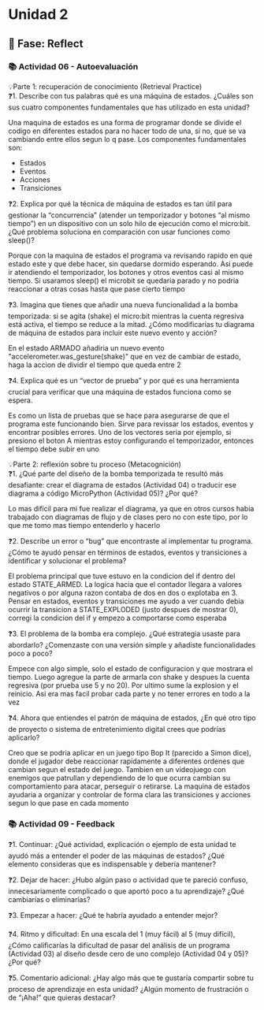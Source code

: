 # Unidad 2


## 🤔 Fase: Reflect

### 📚 Actividad 06 - Autoevaluación    
💡Parte 1: recuperación de conocimiento (Retrieval Practice)    
❓1. Describe con tus palabras qué es una máquina de estados. ¿Cuáles son sus cuatro componentes fundamentales que has utilizado en esta unidad?    

Una maquina de estados es una forma de programar donde se divide el codigo en diferentes estados para no hacer todo de una, si no, que se va cambiando entre ellos segun lo q pase. Los componentes fundamentales son:
+ Estados
+ Eventos
+ Acciones
+ Transiciones

❓2. Explica por qué la técnica de máquina de estados es tan útil para gestionar la “concurrencia” (atender un temporizador y botones “al mismo tiempo”) en un dispositivo con un solo hilo de ejecución como el micro:bit. ¿Qué problema soluciona en comparación con usar funciones como sleep()?

Porque con la maquina de estados el programa va revisando rapido en que estado este y que debe hacer, sin quedarse dormido esperando. Asi puede ir atendiendo el temporizador, los botones y otros eventos casi al mismo tiempo. Si usaramos sleep() el microbit se quedaria parado y no podria reaccionar a otras cosas hasta que pase cierto tiempo

❓3. Imagina que tienes que añadir una nueva funcionalidad a la bomba temporizada: si se agita (shake) el micro:bit mientras la cuenta regresiva está activa, el tiempo se reduce a la mitad. ¿Cómo modificarías tu diagrama de máquina de estados para incluir este nuevo evento y acción?

En el estado ARMADO añadiria un nuevo evento "accelerometer.was_gesture(shake)" que en vez de cambiar de estado, haga la accion de dividir el tiempo que queda entre 2

❓4. Explica qué es un “vector de prueba” y por qué es una herramienta crucial para verificar que una máquina de estados funciona como se espera.    

Es como un lista de pruebas que se hace para asegurarse de que el programa este funcionando bien. Sirve para revissar los estados, eventos y encontrar posibles errores. Uno de los vectores seria por ejemplo, si presiono el boton A mientras estoy configurando el temporizador, entonces el tiempo debe subir en uno

💡Parte 2: reflexión sobre tu proceso (Metacognición)    
❓1. ¿Qué parte del diseño de la bomba temporizada te resultó más desafiante: crear el diagrama de estados (Actividad 04) o traducir ese diagrama a código MicroPython (Actividad 05)? ¿Por qué?

Lo mas difícil para mi fue realizar el diagrama, ya que en otros cursos habia trabajado con diagramas de flujo y de clases pero no con este tipo, por lo que me tomo mas tiempo entenderlo y hacerlo

❓2. Describe un error o “bug” que encontraste al implementar tu programa. ¿Cómo te ayudó pensar en términos de estados, eventos y transiciones a identificar y solucionar el problema?

El problema principal que tuve estuvo en la condicion del if dentro del estado STATE_ARMED. La logica hacia que el contador llegara a valores negativos o por alguna razon contaba de dos en dos o explotaba en 3. Pensar en estados, eventos y transiciones me ayudo a ver cuando debia ocurrir la transicion a STATE_EXPLODED (justo despues de mostrar 0), corregi la condicion del if y empezo a comportarse como esperaba

❓3. El problema de la bomba era complejo. ¿Qué estrategia usaste para abordarlo? ¿Comenzaste con una versión simple y añadiste funcionalidades poco a poco?

Empece con algo simple, solo el estado de configuracion y que mostrara el tiempo. Luego agregue la parte de armarla con shake y despues la cuenta regresiva (por prueba use 5 y no 20). Por ultimo sume la explosion y el reinicio. Asi era mas facil probar cada parte y no tener errores en todo a la vez

❓4. Ahora que entiendes el patrón de máquina de estados, ¿En qué otro tipo de proyecto o sistema de entretenimiento digital crees que podrías aplicarlo?

Creo que se podria aplicar en un juego tipo Bop It (parecido a Simon dice), donde el jugador debe reaccionar rapidamente a diferentes ordenes que cambian segun el estado del juego. Tambien en un videojuego con enemigos que patrullan y dependiendo de lo que ocurra cambian su comportamiento para atacar, perseguir o retirarse. La maquina de estados ayudaria a organizar y controlar de forma clara las transiciones y acciones segun lo que pase en cada momento

### 📚 Actividad 09 - Feedback   
❓1. Continuar: ¿Qué actividad, explicación o ejemplo de esta unidad te ayudó más a entender el poder de las máquinas de estados? ¿Qué elemento consideras que es indispensable y debería mantener?

❓2. Dejar de hacer: ¿Hubo algún paso o actividad que te pareció confuso, innecesariamente complicado o que aportó poco a tu aprendizaje? ¿Qué cambiarías o eliminarías?

❓3. Empezar a hacer: ¿Qué te habría ayudado a entender mejor?

❓4. Ritmo y dificultad: En una escala del 1 (muy fácil) al 5 (muy difícil), ¿Cómo calificarías la dificultad de pasar del análisis de un programa (Actividad 03) al diseño desde cero de uno complejo (Actividad 04 y 05)? ¿Por qué?

❓5. Comentario adicional: ¿Hay algo más que te gustaría compartir sobre tu proceso de aprendizaje en esta unidad? ¿Algún momento de frustración o de “¡Aha!” que quieras destacar?


